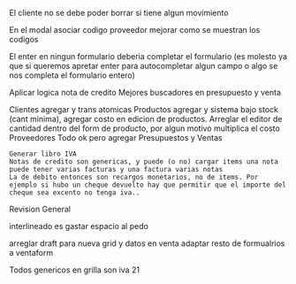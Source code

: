 


El cliente no se debe poder borrar si tiene algun movimiento

En el modal asociar codigo proveedor mejorar como se muestran los codigos 


El enter en ningun formulario deberia completar el formulario (es molesto ya que si
 queremos apretar enter para autocompletar algun campo o algo se nos completa el formulario entero)
 

Aplicar logica nota de credito
Mejores buscadores en presupuesto y venta


Clientes agregar  y trans atomicas
Productos agregar  y sistema bajo stock (cant minima), agregar costo en edicion de productos. 
     Arreglar el editor de cantidad dentro del form de producto, por algun motivo multiplica el costo
Proveedores Todo ok pero agregar 
Presupuestos y Ventas

    Generar libro IVA
    Notas de credito son genericas, y puede (o no) cargar items una nota puede tener varias facturas y una factura varias notas
    La de debito entonces son recargos monetarios, no de items. Por ejemplo si hubo un cheque devuelto hay que permitir que el importe del cheque sea excento no tenga iva..



Revision General

interlineado es gastar espacio al pedo

arreglar draft para nueva grid y datos en venta
adaptar resto de formualrios a ventaform
    

Todos genericos en grilla son iva 21